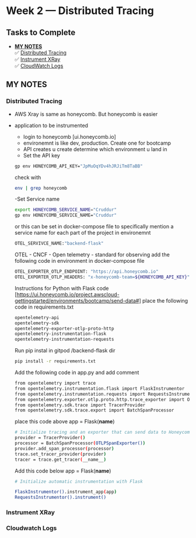 # Week 2 — Distributed Tracing

## Tasks to Complete
- [**MY NOTES**](#my-notes)<br>
  ✅ [Distributed Tracing](#distributed-tracing)<br>
  ✅ [Instrument XRay](#instrument-xray)<br>
  ✅ [CloudWatch Logs](#cloudwatch-logs)<br>
  
## MY NOTES
### Distributed Tracing
 - AWS Xray is same as honeycomb. But honeycomb is easier
 - application to be instrumented 
   - login to honeycomb [ui.honeycomb.io]
   - environemnt  is like dev, production. Create one for bootcamp
   - API creates u create determine which environment u land in
   - Set the API key 
   ```sh
   gp env HONEYCOMB_API_KEY="JpMuOqYDv4hJRJiTm8TaBB"
   ```
   check with 
   ```sh
   env | grep honeycomb
   ```
   -Set Service name
   ```sh
   export HONEYCOMB_SERVICE_NAME="Cruddur"
   gp env HONEYCOMB_SERVICE_NAME="Cruddur"
   ```
   or this can be set in docker-compose file to specifically mention a service name for each part of the project in environemnt
   ```sh
   OTEL_SERVIVCE_NAME:"backend-flask"
   ```
   OTEL - CNCF - Open telemetry - standard for observing 
   add the following code in environment in docker-compose file
    ```sh
    OTEL_EXPORTER_OTLP_ENDPOINT: "https://api.honeycomb.io"
    OTEL_EXPORTER_OTLP_HEADERS: "x-honeycomb-team=${HONEYCOMB_API_KEY}"
    ```
   Instructions for Python with Flask code [https://ui.honeycomb.io/project.awscloud-gettingstarted/environments/bootcamp/send-data#]
   place the following code in requirements.txt
    ```sh
    opentelemetry-api 
    opentelemetry-sdk 
    opentelemetry-exporter-otlp-proto-http 
    opentelemetry-instrumentation-flask 
    opentelemetry-instrumentation-requests
    ```
  
   Run pip instal in gitpod /backend-flask dir
    ```sh
    pip install -r requirements.txt
    ```
   Add the following code in app.py and add comment 
    ```sh
    from opentelemetry import trace
    from opentelemetry.instrumentation.flask import FlaskInstrumentor
    from opentelemetry.instrumentation.requests import RequestsInstrumentor
    from opentelemetry.exporter.otlp.proto.http.trace_exporter import OTLPSpanExporter
    from opentelemetry.sdk.trace import TracerProvider
    from opentelemetry.sdk.trace.export import BatchSpanProcessor
    ```
  
   place this code above app = Flask(__name__)
    ```sh
    # Initialize tracing and an exporter that can send data to Honeycomb
    provider = TracerProvider()
    processor = BatchSpanProcessor(OTLPSpanExporter())
    provider.add_span_processor(processor)
    trace.set_tracer_provider(provider)
    tracer = trace.get_tracer(__name__)
     ```
     
   Add this code below app = Flask(__name__)
    ```sh
    # Initialize automatic instrumentation with Flask
    
    FlaskInstrumentor().instrument_app(app)
    RequestsInstrumentor().instrument()
    ```
   
    
  
### Instrument XRay

### Cloudwatch Logs
